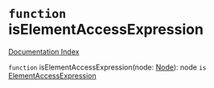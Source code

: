 # `function` isElementAccessExpression

[Documentation Index](../README.md)

`function` isElementAccessExpression(node: [Node](../interface.Node/README.md)): node `is` [ElementAccessExpression](../interface.ElementAccessExpression/README.md)

